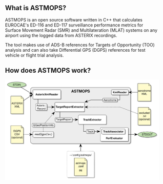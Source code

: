 [comment]: # (
SPDX-FileCopyrightText: 2020-2021 Álvaro Cebrián Juan <acebrianjuan@gmail.com>
)

[comment]: # (
SPDX-License-Identifier: GPL-3.0-or-later
)

## What is ASTMOPS?

ASTMOPS is an open source software written in C++ that calculates EUROCAE's ED-116 and ED-117 surveillance performance metrics for Surface Movement Radar (SMR) and Multilateration (MLAT) systems on any airport using the logged data from ASTERIX recordings.

The tool makes use of ADS-B references for Targets of Opportunity (TOO) analysis and can also take Differential GPS (DGPS) references for test vehicle or flight trial analysis.

## How does ASTMOPS work?

<p align="center">
  <img src="./docs/astmops_diagram.png" align="center" width="800">
</p>

